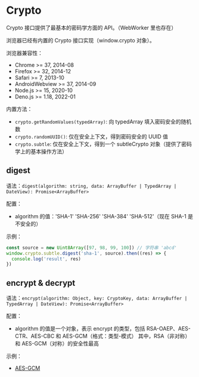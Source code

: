 # Crypto

Crypto 接口提供了最基本的密码学方面的 API。（WebWorker 里也存在）

浏览器已经有内置的 Crypto 接口实现（window.crypto 对象）。

浏览器兼容性：

- Chrome >= 37, 2014-08
- Firefox >= 32, 2014-12
- Safari >= 7, 2013-10
- AndroidWebview >= 37, 2014-09
- Node.js >= 15, 2020-10
- Deno.js >= 1.18, 2022-01

内置方法：

- `crypto.getRandomValues(typedArray)`: 向 typedArray 填入密码安全的随机数
- `crypto.randomUUID()`: 仅在安全上下文，得到密码安全的 UUID 值
- `crypto.subtle`: 仅在安全上下文，得到一个 subtleCrypto 对象（提供了密码学上的基本操作方法）

## digest

语法：`digest(algorithm: string, data: ArrayBuffer | TypedArray | DateView): Promise<ArrayBuffer>`

配置：

- algorithm 的值：'SHA-1' 'SHA-256' 'SHA-384' 'SHA-512'（现在 SHA-1 是不安全的）

示例：

```js
const source = new Uint8Array([97, 98, 99, 100]) // 字符串 'abcd'
window.crypto.subtle.digest('sha-1', source).then((res) => {
  console.log('result', res)
})
```

## encrypt & decrypt

语法：`encrypt(algorithm: Object, key: CryptoKey, data: ArrayBuffer | TypedArray | DateView): Promise<ArrayBuffer>`

配置：

- algorithm 的值是一个对象，表示 encrypt 的类型，包括 RSA-OAEP、AES-CTR、AES-CBC 和 AES-GCM（格式：类型-模式）
  其中，RSA（非对称）和 AES-GCM（对称）的安全性最高

示例：

- [AES-GCM](./AES_GCM.js)
